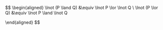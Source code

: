 $$
\begin{aligned}
	\lnot (P \land Q) &\equiv \lnot P \lor \lnot Q \\
	\lnot (P \lor Q) &\equiv \lnot P \land \lnot Q
	
\end{aligned}
$$